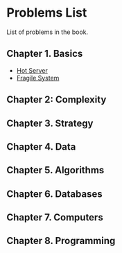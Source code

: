 # Problems List

List of problems in the book.

## Chapter 1. Basics

* [Hot Server](./01-basics/problems/hot-server.md)
* [Fragile System](./01-basics/problems/fragile-system.md)

## Chapter 2: Complexity

## Chapter 3. Strategy

## Chapter 4. Data

## Chapter 5. Algorithms

## Chapter 6. Databases

## Chapter 7. Computers

## Chapter 8. Programming